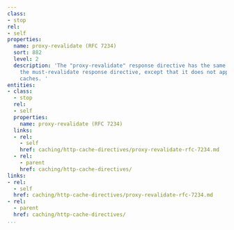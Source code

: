 ```yaml
---
class:
- stop
rel:
- self
properties:
  name: proxy-revalidate (RFC 7234)
  sort: 882
  level: 2
  description: 'The "proxy-revalidate" response directive has the same meaning as
    the must-revalidate response directive, except that it does not apply to private
    caches. '
entities:
- class:
  - stop
  rel:
  - self
  properties:
    name: proxy-revalidate (RFC 7234)
  links:
  - rel:
    - self
    href: caching/http-cache-directives/proxy-revalidate-rfc-7234.md
  - rel:
    - parent
    href: caching/http-cache-directives/
links:
- rel:
  - self
  href: caching/http-cache-directives/proxy-revalidate-rfc-7234.md
- rel:
  - parent
  href: caching/http-cache-directives/
...
```

